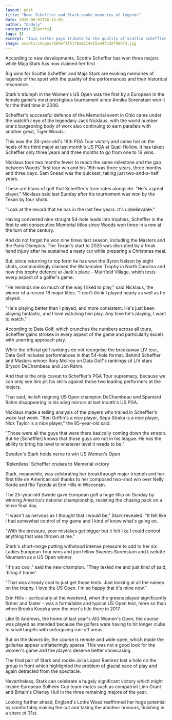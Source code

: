 ```yaml
---
layout: post
title: "New: Scheffler and Stark evoke memories of legends"
date: 2025-06-02T16:14:05
author: "badely"
categories: [Sports]
tags: []
excerpt: "Iain Carter pays tribute to the quality of Scottie Scheffler and Maja Stark's performances as well as the historical significance of their wins."
image: assets/images/669ef1f51f8a0214e15ad4fad2f46673.jpg
---
```


According to new developments, Scottie Scheffler has won three majors while Maja Stark has now claimed her first

Big wins for Scottie Scheffler and Maja Stark are evoking memories of legends of the sport with the quality of the performances and their historical resonance.

Stark's triumph in the Women's US Open was the first by a European in the female game's most prestigious tournament since Annika Sorenstam won it for the third time in 2006.

Scheffler's successful defence of the Memorial event in Ohio came under the watchful eye of the legendary Jack Nicklaus, with the world number one's burgeoning body of work also continuing to earn parallels with another great, Tiger Woods.

This was the 28-year-old's 16th PGA Tour victory and came hot on the heels of his third major at last month's US PGA at Quail Hollow. It has taken Scheffler only three years and three months to go from one to 16 wins.

Nicklaus took two months fewer to reach the same milestone and the gap between Woods' first tour win and his 16th was three years, three months and three days. Sam Snead was the quickest, taking just two-and-a-half years.

These are titans of golf that Scheffler's form rates alongside. "He's a great player," Nicklaus said last Sunday after his tournament was won by the Texan by four shots.

"Look at the record that he has in the last few years. It's unbelievable."

Having converted nine straight 54-hole leads into trophies, Scheffler is the first to win consecutive Memorial titles since Woods won three in a row at the turn of the century.

And do not forget he won nine times last season, including the Masters and the Paris Olympics. The Texan's start to 2025 was disrupted by a freak hand injury after he sustained a nasty cut while preparing a Christmas meal.

But, since returning to top form he has won the Byron Nelson by eight shots, commandingly claimed the Wanamaker Trophy in North Carolina and now this trophy defence at Jack's place - Muirfield Village, which tests every aspect of a golfer's game.

"He reminds me so much of the way I liked to play," said Nicklaus, the winner of a record 18 major titles. "I don't think I played nearly as well as he played.

"He's playing better than I played, and more consistent. He's just been playing fantastic, and I love watching him play. Any time he's playing, I want to watch."

According to Data Golf, which crunches the numbers across all tours, Scheffler gains strokes in every aspect of the game and particularly excels with unerring approach play.

While the official golf rankings do not recognise the breakaway LIV tour, Data Golf includes performances in that 54-hole format. Behind Scheffler and Masters winner Rory McIlroy on Data Golf's rankings sit LIV stars Bryson DeChambeau and Jon Rahm.

And that is the only caveat to Scheffler's PGA Tour supremacy, because we can only see him pit his skills against those two leading performers at the majors.

That said, he left reigning US Open champion DeChambeau and Spaniard Rahm disappearing in his wing mirrors at last month's US PGA.

Nicklaus made a telling analysis of the players who trailed in Scheffler's wake last week. "Ben Griffin's a nice player, Sepp Straka is a nice player, Nick Taylor is a nice player," the 85-year-old said.

"Those were all the guys that were there basically coming down the stretch. But he  [Scheffler] knows that those guys are not in his league. He has the ability to bring his level to whatever level it needs to be."

Sweden's Stark holds nerve to win US Women's Open

'Relentless' Scheffler cruises to Memorial victory

Stark, meanwhile, was celebrating her breakthrough major triumph and her first title on American soil thanks to her composed two-shot win over Nelly Korda and Rio Takeda at Erin Hills in Wisconsin.

The 25-year-old Swede gave European golf a huge fillip on Sunday by winning America's national championship, resisting the chasing pack on a tense final day.

"I wasn't as nervous as I thought that I would be," Stark revealed. "It felt like I had somewhat control of my game and I kind of know what's going on.

"With the pressure, your mistakes get bigger but it felt like I could control anything that was thrown at me."

Stark's short-range putting withstood intense pressure to add to her six Ladies European Tour wins and join fellow Swedes Sorenstam and Liselotte Neumann as a US Open winner.

"It's so cool," said the new champion. "They texted me and just kind of said, 'bring it home'.

"That was already cool to just get those texts. Just looking at all the names on the trophy. I love the US Open. I'm so happy that it's mine now."

Erin Hills - particularly at the weekend, when the greens played significantly firmer and faster - was a formidable and typical US Open test, more so than when Brooks Koepka won the men's title there in 2017.

Like St Andrews, the home of last year's AIG Women's Open, the course was played as intended because the golfers were having to hit longer clubs to small targets with unforgiving run-off areas.

But on the downside, the course is remote and wide open, which made the galleries appear unflatteringly sparse. This was not a good look for the women's game and the players deserve better showcasing.

The final pair of Stark and rookie Julia Lopez Ramirez lost a hole on the group in front which highlighted the problem of glacial pace of play and again detracted from the spectacle.

Nevertheless, Stark can celebrate a hugely significant victory which might inspire European Solheim Cup team-mates such as compatriot Linn Grant and Britain's Charley Hull in the three remaining majors of the year.

Looking further ahead, England's Lottie Woad reaffirmed her huge potential by comfortably making the cut and taking the amateur honours, finishing in a share of 31st.

